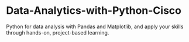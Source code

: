 # Data-Analytics-with-Python-Cisco
Python for data analysis with Pandas and Matplotlib, and apply your skills through hands-on, project-based learning.
